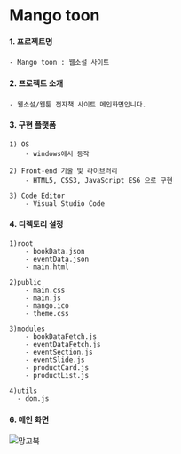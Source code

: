 # Mango toon

#### 1. 프로젝트명

    - Mango toon : 웹소설 사이트
    
#### 2. 프로젝트 소개

    - 웹소설/웹툰 전자책 사이트 메인화면입니다.

#### 3. 구현 플랫폼 

    1) OS
        - windows에서 동작 

    2) Front-end 기술 및 라이브러리  
        - HTML5, CSS3, JavaScript ES6 으로 구현 

    3) Code Editor
        - Visual Studio Code

#### 4. 디렉토리 설정

    1)root
        - bookData.json
        - eventData.json
        - main.html
        
    2)public
        - main.css
        - main.js
        - mango.ico
        - theme.css

    3)modules
        - bookDataFetch.js
        - eventDataFetch.js
        - eventSection.js
        - eventSlide.js
        - productCard.js
        - productList.js
        
    4)utils
      - dom.js


#### 6. 메인 화면

![망고북](https://user-images.githubusercontent.com/82524095/229751919-9de989b8-87b3-498a-84a7-a153beac6465.jpg)



